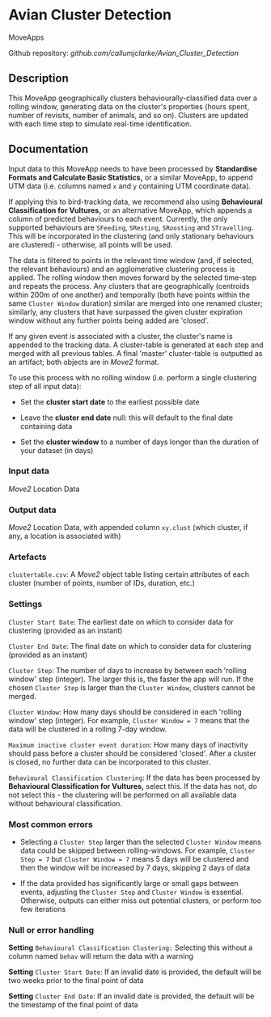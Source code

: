 # Avian Cluster Detection

MoveApps

Github repository: *github.com/callumjclarke/Avian_Cluster_Detection*

## Description

This MoveApp geographically clusters behaviourally-classified data over a rolling window, generating data on the cluster's properties (hours spent, number of revisits, number of animals, and so on). Clusters are updated with each time step to simulate real-time identification.

## Documentation

Input data to this MoveApp needs to have been processed by **Standardise Formats and Calculate Basic Statistics,** or a similar MoveApp, to append UTM data (i.e. columns named `x` and `y` containing UTM coordinate data).

If applying this to bird-tracking data, we recommend also using **Behavioural Classification for Vultures,** or an alternative MoveApp, which appends a column of predicted behaviours to each event. Currently, the only supported behaviours are `SFeeding`, `SResting`, `SRoosting` and `STravelling`. This will be incorporated in the clustering (and only stationary behaviours are clustered) - otherwise, all points will be used.

The data is filtered to points in the relevant time window (and, if selected, the relevant behaviours) and an agglomerative clustering process is applied. The rolling window then moves forward by the selected time-step and repeats the process. Any clusters that are geographically (centroids within 200m of one another) and temporally (both have points within the same `Cluster Window` duration) similar are merged into one renamed cluster; similarly, any clusters that have surpassed the given cluster expiration window without any further points being added are 'closed'.

If any given event is associated with a cluster, the cluster's name is appended to the tracking data. A cluster-table is generated at each step and merged with all previous tables. A final 'master' cluster-table is outputted as an artifact; both objects are in *Move2* format.

To use this process with no rolling window (i.e. perform a single clustering step of all input data):

-   Set the **cluster start date** to the earliest possible date

-   Leave the **cluster end date** null: this will default to the final date containing data

-   Set the **cluster window** to a number of days longer than the duration of your dataset (in days)

### Input data

*Move2* Location Data

### Output data

*Move2* Location Data, with appended column `xy.clust` (which cluster, if any, a location is associated with)

### Artefacts

`clustertable.csv`: A *Move2* object table listing certain attributes of each cluster (number of points, number of IDs, duration, etc.)

### Settings

`Cluster Start Date`: The earliest date on which to consider data for clustering (provided as an instant)

`Cluster End Date`: The final date on which to consider data for clustering (provided as an instant)

`Cluster Step`: The number of days to increase by between each 'rolling window' step (integer). The larger this is, the faster the app will run. If the chosen `Cluster Step` is larger than the `Cluster Window`, clusters cannot be merged.

`Cluster Window`: How many days should be considered in each 'rolling window' step (integer). For example, `Cluster Window = 7` means that the data will be clustered in a rolling 7-day window.

`Maximum inactive cluster event duration`: How many days of inactivity should pass before a cluster should be considered 'closed'. After a cluster is closed, no further data can be incorporated to this cluster.

`Behavioural Classification Clustering`: If the data has been processed by **Behavioural Classification for Vultures,** select this. If the data has not, do not select this - the clustering will be performed on all available data without behavioural classification.

### Most common errors

-   Selecting a `Cluster Step` larger than the selected `Cluster Window` means data could be skipped between rolling-windows. For example, `Cluster Step = 7` but `Cluster Window = 7` means 5 days will be clustered and then the window will be increased by 7 days, skipping 2 days of data

-   If the data provided has significantly large or small gaps between events, adjusting the `Cluster Step` and `Cluster Window` is essential. Otherwise, outputs can either miss out potential clusters, or perform too few iterations

### Null or error handling

**Setting** `Behavioural Classification Clustering:` Selecting this without a column named `behav` will return the data with a warning

**Setting** `Cluster Start Date`: If an invalid date is provided, the default will be two weeks prior to the final point of data

**Setting** `Cluster End Date`: If an invalid date is provided, the default will be the timestamp of the final point of data
